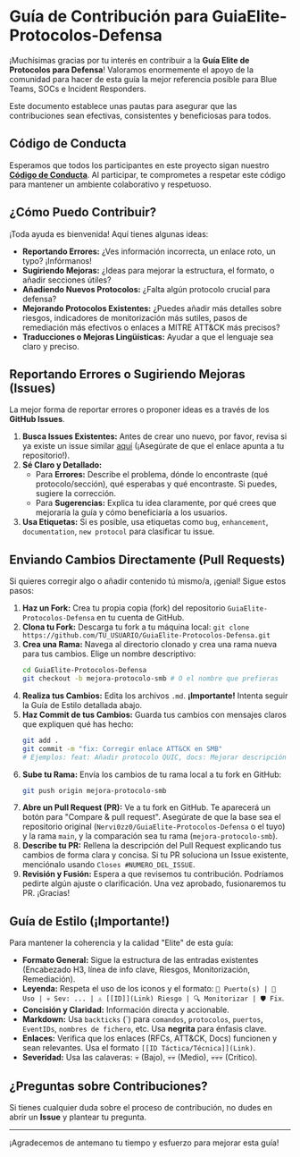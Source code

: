 # Guía de Contribución para GuiaElite-Protocolos-Defensa

¡Muchísimas gracias por tu interés en contribuir a la **Guía Elite de Protocolos para Defensa**! Valoramos enormemente el apoyo de la comunidad para hacer de esta guía la mejor referencia posible para Blue Teams, SOCs e Incident Responders.

Este documento establece unas pautas para asegurar que las contribuciones sean efectivas, consistentes y beneficiosas para todos.

## Código de Conducta

Esperamos que todos los participantes en este proyecto sigan nuestro [**Código de Conducta**](CODE_OF_CONDUCT.md). Al participar, te comprometes a respetar este código para mantener un ambiente colaborativo y respetuoso.


## ¿Cómo Puedo Contribuir?

¡Toda ayuda es bienvenida! Aquí tienes algunas ideas:

* **Reportando Errores:** ¿Ves información incorrecta, un enlace roto, un typo? ¡Infórmanos!
* **Sugiriendo Mejoras:** ¿Ideas para mejorar la estructura, el formato, o añadir secciones útiles?
* **Añadiendo Nuevos Protocolos:** ¿Falta algún protocolo crucial para defensa?
* **Mejorando Protocolos Existentes:** ¿Puedes añadir más detalles sobre riesgos, indicadores de monitorización más sutiles, pasos de remediación más efectivos o enlaces a MITRE ATT&CK más precisos?
* **Traducciones o Mejoras Lingüísticas:** Ayudar a que el lenguaje sea claro y preciso.

## Reportando Errores o Sugiriendo Mejoras (Issues)

La mejor forma de reportar errores o proponer ideas es a través de los **GitHub Issues**.

1.  **Busca Issues Existentes:** Antes de crear uno nuevo, por favor, revisa si ya existe un issue similar [aquí](https://github.com/Nervi0zz0/GuiaElite-Protocolos-Defensa/issues) (¡Asegúrate de que el enlace apunta a tu repositorio!).
2.  **Sé Claro y Detallado:**
    * Para **Errores:** Describe el problema, dónde lo encontraste (qué protocolo/sección), qué esperabas y qué encontraste. Si puedes, sugiere la corrección.
    * Para **Sugerencias:** Explica tu idea claramente, por qué crees que mejoraría la guía y cómo beneficiaría a los usuarios.
3.  **Usa Etiquetas:** Si es posible, usa etiquetas como `bug`, `enhancement`, `documentation`, `new protocol` para clasificar tu issue.

## Enviando Cambios Directamente (Pull Requests)

Si quieres corregir algo o añadir contenido tú mismo/a, ¡genial! Sigue estos pasos:

1.  **Haz un Fork:** Crea tu propia copia (fork) del repositorio `GuiaElite-Protocolos-Defensa` en tu cuenta de GitHub.
2.  **Clona tu Fork:** Descarga tu fork a tu máquina local: `git clone https://github.com/TU_USUARIO/GuiaElite-Protocolos-Defensa.git`
3.  **Crea una Rama:** Navega al directorio clonado y crea una rama nueva para tus cambios. Elige un nombre descriptivo:
    ```bash
    cd GuiaElite-Protocolos-Defensa
    git checkout -b mejora-protocolo-smb # O el nombre que prefieras
    ```
4.  **Realiza tus Cambios:** Edita los archivos `.md`. **¡Importante!** Intenta seguir la Guía de Estilo detallada abajo.
5.  **Haz Commit de tus Cambios:** Guarda tus cambios con mensajes claros que expliquen qué has hecho:
    ```bash
    git add .
    git commit -m "fix: Corregir enlace ATT&CK en SMB"
    # Ejemplos: feat: Añadir protocolo QUIC, docs: Mejorar descripción de riesgo en HTTP
    ```
6.  **Sube tu Rama:** Envía los cambios de tu rama local a tu fork en GitHub:
    ```bash
    git push origin mejora-protocolo-smb
    ```
7.  **Abre un Pull Request (PR):** Ve a tu fork en GitHub. Te aparecerá un botón para "Compare & pull request". Asegúrate de que la base sea el repositorio original (`Nervi0zz0/GuiaElite-Protocolos-Defensa` o el tuyo) y la rama `main`, y la comparación sea tu rama (`mejora-protocolo-smb`).
8.  **Describe tu PR:** Rellena la descripción del Pull Request explicando tus cambios de forma clara y concisa. Si tu PR soluciona un Issue existente, menciónalo usando `Closes #NUMERO_DEL_ISSUE`.
9.  **Revisión y Fusión:** Espera a que revisemos tu contribución. Podríamos pedirte algún ajuste o clarificación. Una vez aprobado, fusionaremos tu PR. ¡Gracias!

## Guía de Estilo (¡Importante!)

Para mantener la coherencia y la calidad "Elite" de esta guía:

* **Formato General:** Sigue la estructura de las entradas existentes (Encabezado H3, línea de info clave, Riesgos, Monitorización, Remediación).
* **Leyenda:** Respeta el uso de los iconos y el formato: `🔌 Puerto(s) | 🎯 Uso | 💀 Sev: ... | ⚠️ [[ID]](Link) Riesgo | 🔍 Monitorizar | 🛡️ Fix`.
* **Concisión y Claridad:** Información directa y accionable.
* **Markdown:** Usa `backticks` (\`) para `comandos`, `protocolos`, `puertos`, `EventIDs`, `nombres de fichero`, etc. Usa **negrita** para énfasis clave.
* **Enlaces:** Verifica que los enlaces (RFCs, ATT&CK, Docs) funcionen y sean relevantes. Usa el formato `[[ID Táctica/Técnica]](Link)`.
* **Severidad:** Usa las calaveras: 💀 (Bajo), 💀💀 (Medio), 💀💀💀 (Crítico).

## ¿Preguntas sobre Contribuciones?

Si tienes cualquier duda sobre el proceso de contribución, no dudes en abrir un **Issue** y plantear tu pregunta.

---

¡Agradecemos de antemano tu tiempo y esfuerzo para mejorar esta guía!
